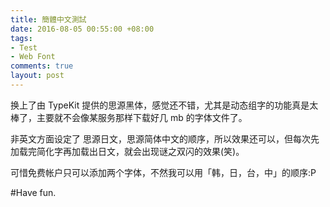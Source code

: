 ```yaml
---
title: 簡體中文測試
date: 2016-08-05 00:55:00 +08:00
tags:
- Test
- Web Font
comments: true
layout: post
---
```


换上了由 TypeKit 提供的思源黑体，感觉还不错，尤其是动态组字的功能真是太棒了，主要就不会像某服务那样下载好几 mb 的字体文件了。

非英文方面设定了 思源日文，思源简体中文的顺序，所以效果还可以，但每次先加载完简化字再加载出日文，就会出现谜之双闪的效果(笑)。

可惜免费帐户只可以添加两个字体，不然我可以用「韩，日，台，中」的顺序:P

#Have fun.
